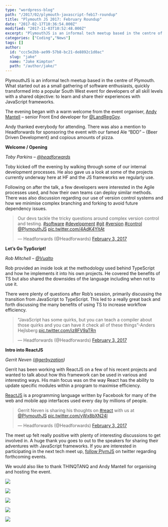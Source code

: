 ```yaml
---
type: "wordpress-blog"
path: "/2017/02/plymouth-javascript-feb17-roundup"
title: "Plymouth JS 2017: February Roundup"
date: "2017-02-17T10:36:54.000Z"
modified: "2017-11-03T10:52:48.000Z"
excerpt: "PlymouthJS is an informal tech meetup based in the centre of Plymouth. What started out as a small gathering of software enthusiasts, quickly transformed into a popular South West event for developers of all skill levels with a shared objective: to learn and share their experiences with JavaScript frameworks. The evening began with a warm …"
categories: ["Coding","News"]
tags: []
author:
  id: "ccc5e2bb-ae99-57b8-bc21-de8892c1d0ac"
  slug: "jake"
  name: "Jake Kimpton"
  path: "/author/jake/"
---
```

PlymouthJS is an informal tech meetup based in the centre of Plymouth. What started out as a small gathering of software enthusiasts, quickly transformed into a popular South West event for developers of all skill levels with a shared objective: to learn and share their experiences with JavaScript frameworks.

The evening began with a warm welcome from the event organiser, [Andy Mantell](https://twitter.com/andymantell) – senior Front End developer for [@LandRegGov](https://twitter.com/LandRegGov).

Andy thanked everybody for attending. There was also a mention to Headforwards for sponsoring the event with our famed Ale “BDD” – {Beer Driven Development} and copious amounts of pizza.

**Welcome / Opening**

_Toby Parkins – [@headforwards](https://twitter.com/Headforwards)_

Toby kicked off the evening by walking through some of our internal development processes. He also gave us a look at some of the projects currently underway here at HF and the JS frameworks we regularly use.

Following on after the talk, a few developers were interested in the Agile processes used, and how their own teams can deploy similar methods. There was also discussion regarding our use of version control systems and how we minimise complex branching and forking to avoid future dependency issues.

> Our devs tackle the tricky questions around complex version control and testing. [#software](https://twitter.com/hashtag/software?src=hash) [#development](https://twitter.com/hashtag/development?src=hash) [#git](https://twitter.com/hashtag/git?src=hash) [#version](https://twitter.com/hashtag/version?src=hash) [#control](https://twitter.com/hashtag/control?src=hash) [@PlymouthJS](https://twitter.com/PlymouthJS) [pic.twitter.com/4AdK4YltAt](https://t.co/4AdK4YltAt)
> 
> — Headforwards (@Headforwards) [February 3, 2017](https://twitter.com/Headforwards/status/827607116416421888)

  

**Let’s Go TypScript!**

_Rob Mitchell – [@Vualto](https://twitter.com/Vualto)_

Rob provided an inside look at the methodology used behind TypeScript and how he implements it into his own projects. He covered the benefits of TS but also shared the downsides of the language including when not to use it.

There were plenty of questions after Rob’s session, primarily discussing the transition from JavaScript to TypeScript. This led to a really great back and forth discussing the many benefits of using TS to increase workflow efficiency.

> “JavaScript has some quirks, but you can teach a compiler about those quirks and you can have it check all of these things”-Anders Hejlsberg [pic.twitter.com/iz8FV9aTRn](https://t.co/iz8FV9aTRn)
> 
> — Headforwards (@Headforwards) [February 3, 2017](https://twitter.com/Headforwards/status/827626004491403264)

**Intro into ReactJS**

_Gerrit Neven ([@gerbyzation](https://twitter.com/gerbyzation))_

Gerrit has been working with ReactJS on a few of his recent projects and wanted to talk about how this framework can be used in various and interesting ways. His main focus was on the way React has the ability to update specific modules within a program to maximise efficiency.

[ReactJS](https://facebook.github.io/react/) is a programming language written by Facebook for many of the web and mobile app interfaces used every day by millions of people.

> Gerrit Neven is sharing his thoughts on [#react](https://twitter.com/hashtag/react?src=hash) with us at [@PlymouthJS](https://twitter.com/PlymouthJS) [pic.twitter.com/yWx8bXN24l](https://t.co/yWx8bXN24l)
> 
> — Headforwards (@Headforwards) [February 3, 2017](https://twitter.com/Headforwards/status/827629704182104064)

The meet up felt really positive with plenty of interesting discussions to get involved in. A huge thank you goes to out to the speakers for sharing their adventures with JavaScript frameworks. If you are interested in participating in the next tech meet up, [follow PlymJS](https://twitter.com/PlymouthJS) on twitter regarding forthcoming events.

We would also like to thank THINQTANQ and Andy Mantell for organising and hosting the event.

<section class="gallery">

![](//headforwards.com/wp-content/uploads/2017/02/IMG_1305-web-2048.jpg)

![](//headforwards.com/wp-content/uploads/2017/02/IMG_1303-web-2048.jpg)

![](//headforwards.com/wp-content/uploads/2017/02/IMG_1324-web-2048.jpg)

![](//headforwards.com/wp-content/uploads/2017/02/IMG_1301-web-2048.jpg)

![](//headforwards.com/wp-content/uploads/2017/02/CymFrhZWgAArSNT-web-2048-1.jpg)

</section>

